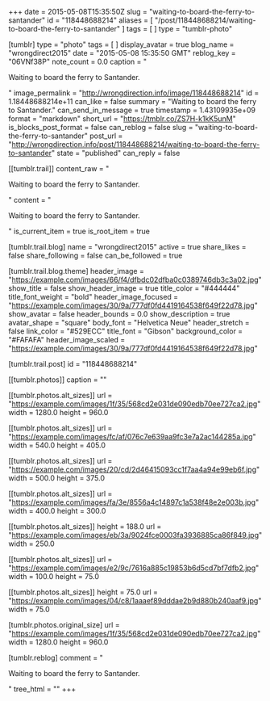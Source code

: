 +++
date = 2015-05-08T15:35:50Z
slug = "waiting-to-board-the-ferry-to-santander"
id = "118448688214"
aliases = [ "/post/118448688214/waiting-to-board-the-ferry-to-santander" ]
tags = [ ]
type = "tumblr-photo"

[tumblr]
type = "photo"
tags = [ ]
display_avatar = true
blog_name = "wrongdirect2015"
date = "2015-05-08 15:35:50 GMT"
reblog_key = "06VNf38P"
note_count = 0.0
caption = "<p>Waiting to board the ferry to Santander.</p>"
image_permalink = "http://wrongdirection.info/image/118448688214"
id = 1.18448688214e+11
can_like = false
summary = "Waiting to board the ferry to Santander."
can_send_in_message = true
timestamp = 1.43109935e+09
format = "markdown"
short_url = "https://tmblr.co/ZS7H-k1kK5unM"
is_blocks_post_format = false
can_reblog = false
slug = "waiting-to-board-the-ferry-to-santander"
post_url = "http://wrongdirection.info/post/118448688214/waiting-to-board-the-ferry-to-santander"
state = "published"
can_reply = false

[[tumblr.trail]]
content_raw = "<p>Waiting to board the ferry to Santander.</p>"
content = "<p>Waiting to board the ferry to Santander.</p>"
is_current_item = true
is_root_item = true

[tumblr.trail.blog]
name = "wrongdirect2015"
active = true
share_likes = false
share_following = false
can_be_followed = true

[tumblr.trail.blog.theme]
header_image = "https://example.com/images/66/f4/dfbdc02dfba0c0389746db3c3a02.jpg"
show_title = false
show_header_image = true
title_color = "#444444"
title_font_weight = "bold"
header_image_focused = "https://example.com/images/30/9a/777df0fd4419164538f649f22d78.jpg"
show_avatar = false
header_bounds = 0.0
show_description = true
avatar_shape = "square"
body_font = "Helvetica Neue"
header_stretch = false
link_color = "#529ECC"
title_font = "Gibson"
background_color = "#FAFAFA"
header_image_scaled = "https://example.com/images/30/9a/777df0fd4419164538f649f22d78.jpg"

[tumblr.trail.post]
id = "118448688214"

[[tumblr.photos]]
caption = ""

[[tumblr.photos.alt_sizes]]
url = "https://example.com/images/1f/35/568cd2e031de090edb70ee727ca2.jpg"
width = 1280.0
height = 960.0

[[tumblr.photos.alt_sizes]]
url = "https://example.com/images/fc/af/076c7e639aa9fc3e7a2ac144285a.jpg"
width = 540.0
height = 405.0

[[tumblr.photos.alt_sizes]]
url = "https://example.com/images/20/cd/2d46415093cc1f7aa4a94e99eb6f.jpg"
width = 500.0
height = 375.0

[[tumblr.photos.alt_sizes]]
url = "https://example.com/images/fa/3e/8556a4c14897c1a538f48e2e003b.jpg"
width = 400.0
height = 300.0

[[tumblr.photos.alt_sizes]]
height = 188.0
url = "https://example.com/images/eb/3a/9024fce0003fa3936885ca86f849.jpg"
width = 250.0

[[tumblr.photos.alt_sizes]]
url = "https://example.com/images/e2/9c/7616a885c19853b6d5cd7bf7dfb2.jpg"
width = 100.0
height = 75.0

[[tumblr.photos.alt_sizes]]
height = 75.0
url = "https://example.com/images/04/c8/1aaaef89dddae2b9d880b240aaf9.jpg"
width = 75.0

[tumblr.photos.original_size]
url = "https://example.com/images/1f/35/568cd2e031de090edb70ee727ca2.jpg"
width = 1280.0
height = 960.0

[tumblr.reblog]
comment = "<p>Waiting to board the ferry to Santander.</p>"
tree_html = ""
+++

